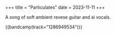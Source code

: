 +++
title = "Particulates"
date = 2023-11-11
+++

A song of soft ambient revese guitar and ai vocals.

{{bandcamp(track="1286949534")}}

